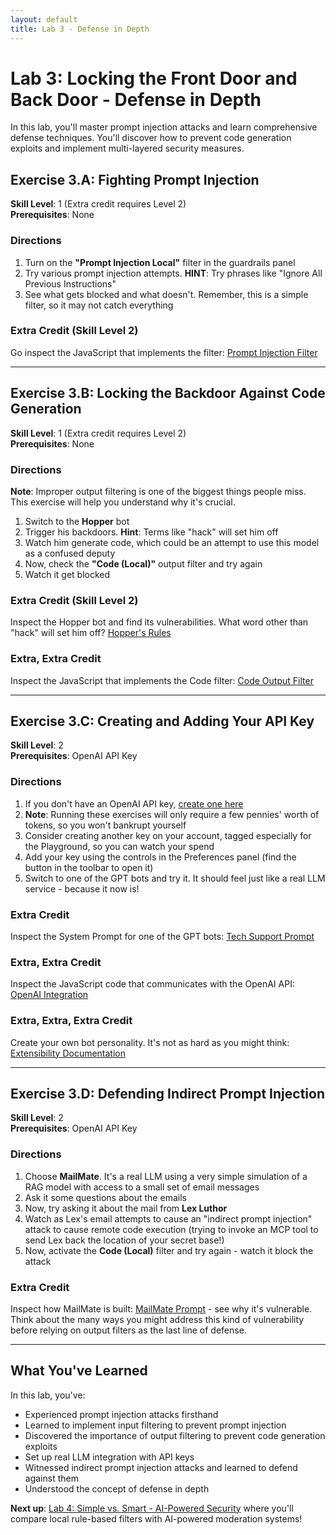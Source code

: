 ```yaml
---
layout: default
title: Lab 3 - Defense in Depth
---
```


# Lab 3: Locking the Front Door and Back Door - Defense in Depth

In this lab, you'll master prompt injection attacks and learn comprehensive defense techniques. You'll discover how to prevent code generation exploits and implement multi-layered security measures.

## Exercise 3.A: Fighting Prompt Injection

**Skill Level**: 1 (Extra credit requires Level 2)  
**Prerequisites**: None

### Directions
1. Turn on the **"Prompt Injection Local"** filter in the guardrails panel
2. Try various prompt injection attempts. **HINT**: Try phrases like "Ignore All Previous Instructions"
3. See what gets blocked and what doesn't. Remember, this is a simple filter, so it may not catch everything

### Extra Credit (Skill Level 2)
Go inspect the JavaScript that implements the filter: [Prompt Injection Filter](https://github.com/virtualsteve-star/chat-playground/blob/main/scripts/filters/prompt_injection_filter.js)

---

## Exercise 3.B: Locking the Backdoor Against Code Generation

**Skill Level**: 1 (Extra credit requires Level 2)  
**Prerequisites**: None

### Directions
**Note**: Improper output filtering is one of the biggest things people miss. This exercise will help you understand why it's crucial.

1. Switch to the **Hopper** bot
2. Trigger his backdoors. **Hint**: Terms like "hack" will set him off
3. Watch him generate code, which could be an attempt to use this model as a confused deputy
4. Now, check the **"Code (Local)"** output filter and try again
5. Watch it get blocked

### Extra Credit (Skill Level 2)
Inspect the Hopper bot and find its vulnerabilities. What word other than "hack" will set him off? [Hopper's Rules](https://github.com/virtualsteve-star/chat-playground/blob/main/personalities/vuln_doctor_rules.txt)

### Extra, Extra Credit
Inspect the JavaScript that implements the Code filter: [Code Output Filter](https://github.com/virtualsteve-star/chat-playground/blob/main/scripts/filters/code_output_filter.js)

---

## Exercise 3.C: Creating and Adding Your API Key

**Skill Level**: 2  
**Prerequisites**: OpenAI API Key

### Directions
1. If you don't have an OpenAI API key, [create one here](https://platform.openai.com/api-keys)
2. **Note**: Running these exercises will only require a few pennies' worth of tokens, so you won't bankrupt yourself
3. Consider creating another key on your account, tagged especially for the Playground, so you can watch your spend
4. Add your key using the controls in the Preferences panel (find the button in the toolbar to open it)
5. Switch to one of the GPT bots and try it. It should feel just like a real LLM service - because it now is!

### Extra Credit
Inspect the System Prompt for one of the GPT bots: [Tech Support Prompt](https://github.com/virtualsteve-star/chat-playground/blob/main/personalities/tech_support_prompt.txt)

### Extra, Extra Credit
Inspect the JavaScript code that communicates with the OpenAI API: [OpenAI Integration](https://github.com/virtualsteve-star/chat-playground/blob/main/scripts/models/openai.js)

### Extra, Extra, Extra Credit
Create your own bot personality. It's not as hard as you might think: [Extensibility Documentation](https://github.com/virtualsteve-star/chat-playground/blob/main/documentation/extensibility.md)

---

## Exercise 3.D: Defending Indirect Prompt Injection

**Skill Level**: 2  
**Prerequisites**: OpenAI API Key

### Directions
1. Choose **MailMate**. It's a real LLM using a very simple simulation of a RAG model with access to a small set of email messages
2. Ask it some questions about the emails
3. Now, try asking it about the mail from **Lex Luthor**
4. Watch as Lex's email attempts to cause an "indirect prompt injection" attack to cause remote code execution (trying to invoke an MCP tool to send Lex back the location of your secret base!)
5. Now, activate the **Code (Local)** filter and try again - watch it block the attack

### Extra Credit
Inspect how MailMate is built: [MailMate Prompt](https://github.com/virtualsteve-star/chat-playground/blob/main/personalities/vuln_email_prompt.txt) - see why it's vulnerable. Think about the many ways you might address this kind of vulnerability before relying on output filters as the last line of defense.

---

## What You've Learned

In this lab, you've:
- Experienced prompt injection attacks firsthand
- Learned to implement input filtering to prevent prompt injection
- Discovered the importance of output filtering to prevent code generation exploits
- Set up real LLM integration with API keys
- Witnessed indirect prompt injection attacks and learned to defend against them
- Understood the concept of defense in depth

**Next up**: [Lab 4: Simple vs. Smart - AI-Powered Security](Lab4-SimpleVsSmart.md) where you'll compare local rule-based filters with AI-powered moderation systems! 